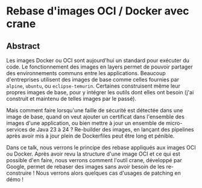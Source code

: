 # Rebase d'images OCI / Docker avec crane

## Abstract

Les images Docker ou OCI sont aujourd'hui un standard pour exécuter du code. Le fonctionnement des images en layers permet de pouvoir partager des environnements communs entre les applications. Beaucoup d'entreprises utilisent des images de base comme celles fournies par `alpine`, `ubuntu`, ou `eclipse-temurin`. Certaines construisent même leur propres images de base, pour y intégrer les outils dont elles ont besoin (j'ai construit et maintenu de telles images par le passé).

Mais comment faire lorsqu'une faille de sécurité est détectée dans une image de base, quand on veut ajouter un certificat dans l'ensemble des images d'une application, ou bien mettre à jour un ensemble de micro-services de Java 23 à 24 ?
Re-builder des images, en lançant des pipelines après avoir mis à jour plein de Dockerfiles peut être long et pénible.

Dans ce talk, nous verrons le principe des rebase appliqués aux images OCI ou Docker.
Après avoir revu la structure d'une image OCI et ce qui est possible d'en faire, nous verrons comment l'outil crane, développé par Google, permet de rebaser des images sans avoir besoin de les re-construire !
Nous verrons alors quelques cas d'usages de patching en démo !